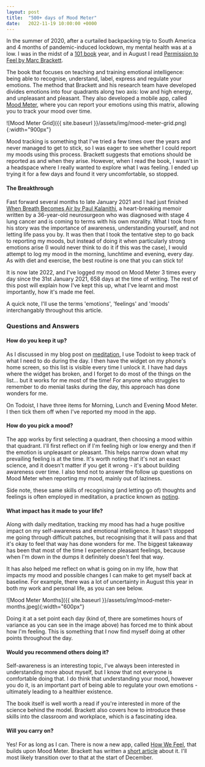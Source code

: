 ```yaml
---
layout: post
title:  "500+ days of Mood Meter"
date:   2022-11-19 10:00:00 +0000
---
```


In the summer of 2020, after a curtailed backpacking trip to South America and 4 months of pandemic-induced lockdown, my mental health was at a low. I was in the midst of a [101 book](2021-01-01-2020-roundup.markdown) year, and in August I read [Permission to Feel by Marc Brackett](https://www.goodreads.com/book/show/43782400-permission-to-feel).

The book that focuses on teaching and training emotional intelligence: being able to recognise, understand, label, express and regulate your emotions. The method that Brackett and his research team have developed divides emotions into four quadrants along two axis: low and high energy, and unpleasant and pleasant. They also developed a mobile app, called [Mood Meter](https://moodmeterapp.com/), where you can report your emotions using this matrix, allowing you to track your mood over time.

![Mood Meter Grid]({{ site.baseurl }}/assets/img/mood-meter-grid.png){:width="900px"}

Mood tracking is something that I've tried a few times over the years and never managed to get to stick, so I was eager to see whether I could report my moods using this process. Brackett suggests that emotions should be reported as and when they arise. However, when I read the book, I wasn't in a headspace where I really wanted to explore what I was feeling. I ended up trying it for a few days and found it very uncomfortable, so stopped.

#### The Breakthrough

Fast forward several months to late January 2021 and I had just finished [When Breath Becomes Air by Paul Kalanithi](https://www.goodreads.com/book/show/25899336-when-breath-becomes-air), a heart-breaking memoir written by a 36-year-old neurosurgeon who was diagnosed with stage 4 lung cancer and is coming to terms with his own morality. What I took from his story was the importance of awareness, understanding yourself, and not letting life pass you by. It was then that I took the tentative step to go back to reporting my moods, but instead of doing it when particularly strong emotions arise (I would never think to do it if this was the case), I would attempt to log my mood in the morning, lunchtime and evening, every day. As with diet and exercise, the best routine is one that you can stick to!

It is now late 2022, and I've logged my mood on Mood Meter 3 times every day since the 31st January 2021, 658 days at the time of writing. The rest of this post will explain how I've kept this up, what I've learnt and most importantly, how it's made me feel.

A quick note, I'll use the terms 'emotions', 'feelings' and 'moods' interchangably throughout this article.

### Questions and Answers

#### How do you keep it up?

As I discussed in my blog post on [meditation](2022-01-23-500-days-of-headspace.markdown), I use Todoist to keep track of what I need to do during the day. I then have the widget on my phone's home screen, so this list is visible every time I unlock it. I have had days where the widget has broken, and I forget to do most of the things on the list... but it works for me most of the time! For anyone who struggles to remember to do menial tasks during the day, this approach has done wonders for me.

On Todoist, I have three items for Morning, Lunch and Evening Mood Meter. I then tick them off when I've reported my mood in the app.

#### How do you pick a mood?

The app works by first selecting a quadrant, then choosing a mood within that quadrant. I'll first reflect on if I'm feeling high or low energy and then if the emotion is unpleasant or pleasant. This helps narrow down what my prevailing feeling is at the time. It's worth noting that it's not an exact science, and it doesn't matter if you get it wrong - it's about building awareness over time. I also tend not to answer the follow up questions on Mood Meter when reporting my mood, mainly out of laziness.

Side note, these same skills of recognising (and letting go of) thoughts and feelings is often employed in meditation, a practice known as [noting](https://www.headspace.com/articles/noting-technique-take-advantage). 

#### What impact has it made to your life?

Along with daily meditation, tracking my mood has had a huge positive impact on my self-awareness and emotional intelligence. It hasn't stopped me going through difficult patches, but recognising that it will pass and that it's okay to feel that way has done wonders for me. The biggest takeaway has been that most of the time I experience pleasant feelings, because when I'm down in the dumps it definitely doesn't feel that way.

It has also helped me reflect on what is going on in my life, how that impacts my mood and possible changes I can make to get myself back at baseline. For example, there was a lot of uncertainty in August this year in both my work and personal life, as you can see below.

![Mood Meter Months]({{ site.baseurl }}/assets/img/mood-meter-months.jpeg){:width="600px"}

Doing it at a set point each day (kind of, there are sometimes hours of variance as you can see in the image above) has forced me to think about how I'm feeling. This is something that I now find myself doing at other points throughout the day.

#### Would you recommend others doing it?

Self-awareness is an interesting topic, I've always been interested in understanding more about myself, but I know that not everyone is comfortable doing that. I do think that understanding your mood, however you do it, is an important part of being able to regulate your own emotions - ultimately leading to a healthier existence.

The book itself is well worth a read if you're interested in more of the science behind the model. Brackett also covers how to introduce these skills into the classroom and workplace, which is a fascinating idea.

#### Will you carry on?

Yes! For as long as I can. There is now a new app, called [How We Feel](https://howwefeel.org/), that builds upon Mood Meter. Brackett has written a [short article](https://www.marcbrackett.com/about/mood-meter-app/) about it. I'll most likely transition over to that at the start of December.
